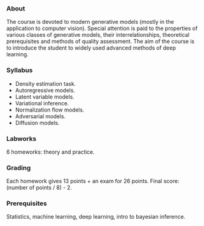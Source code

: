### About
The course is devoted to modern generative models (mostly in the application to computer vision). Special attention is paid to the properties of various classes of generative models, their interrelationships, theoretical prerequisites and methods of quality assessment. The aim of the course is to introduce the student to widely used advanced methods of deep learning.

### Syllabus
* Density estimation task.
* Аutoregressive models.
* Latent variable models.
* Variational inference.
* Normalization flow models.
* Adversarial models.
* Diffusion models.

### Labworks
6 homeworks: theory and practice.

### Grading
Each homework gives 13 points + an exam for 26 points. Final score: (number of points / 8) - 2.

### Prerequisites
Statistics, machine learning, deep learning, intro to bayesian inference.
